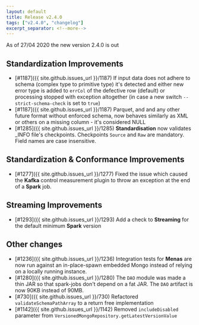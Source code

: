 ```yaml
---
layout: default
title: Release v2.4.0
tags: ["v2.4.0", "changelog"]
excerpt_separator: <!--more-->
---
```


As of 27/04 2020 the new version 2.4.0 is out
<!--more-->

## Standardization Improvements

- [#1187]({{ site.github.issues_url }}/1187) If input data does not adhere to schema (complex type to primitive type) it's detected and either new error type is added to `errCol` of the defective row (default) or processing stopped with exception altogether (in case a new switch `--strict-schema-check` is set to `true`)
- [#1187]({{ site.github.issues_url }}/1187) Parquet, and and any other future format without enforced schema, now behaves similarly as XML or others on a missing column - it's considered NULL
- [#1285]({{ site.github.issues_url }}/1285) **Standardisation** now validates _INFO file's checkpoints. Checkpoints `Source` and `Raw` are mandatory. Field names are case insensitive.

## Standardization & Conformance Improvements

- [#1277]({{ site.github.issues_url }}/1277) Fixed the issue which caused the **Kafka** control measurement plugin to throw an exception at the end of a **Spark** job.

## Streaming Improvements

- [#1293]({{ site.github.issues_url }}/1293) Add a check to **Streaming** for the default minimum **Spark** version

## Other changes

- [#1236]({{ site.github.issues_url }}/1236) Integration tests for **Menas** are now run against an in-place-spawn embedded Mongo instead of relying on a locally running instance.
- [#1280]({{ site.github.issues_url }}/1280) The `DAO` module was made a thin JAR so that spark-jobs don't depend on a fat JAR. The `DAO` artifact is now 90KB instead of 90MB.
- [#730]({{ site.github.issues_url }}/730) Refactored `validateSchemaPathArray` to a return free implementation
- [#1142]({{ site.github.issues_url }}/1142) Removed `includeDisabled` parameter from `VersionedMongoRepository.getLatestVersionValue`




